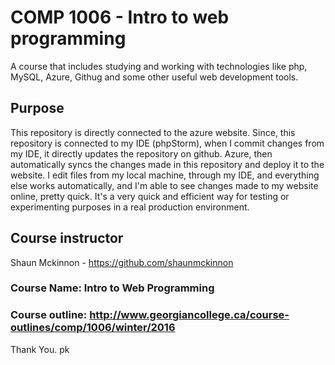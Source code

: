# COMP 1006 - Intro to web programming
A course that includes studying and working with technologies like php, MySQL, Azure, Githug and some other useful web development tools. 
## Purpose
This repository is directly connected to the azure website. Since, this repository is connected to my IDE (phpStorm), when I commit changes from my IDE, it directly updates the repository on github. Azure, then automatically syncs the changes made in this repository and deploy it to the website. I edit files from my local machine, through my IDE, and everything else works automatically, and I'm able to see changes made to my website online, pretty quick. It's a very quick and efficient way for testing or experimenting purposes in a real production environment.

## Course instructor
Shaun Mckinnon - https://github.com/shaunmckinnon
### Course Name: Intro to Web Programming
### Course outline: http://www.georgiancollege.ca/course-outlines/comp/1006/winter/2016

Thank You.
pk
